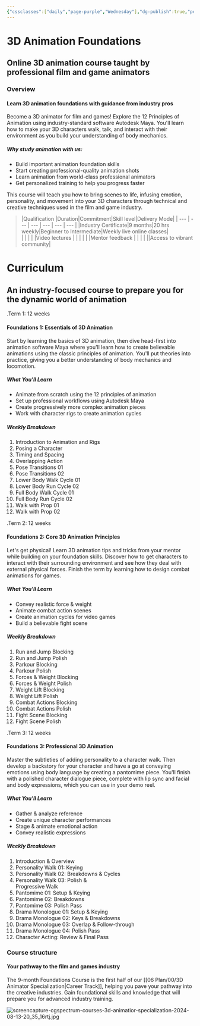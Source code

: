 ```yaml
---
{"cssclasses":["daily","page-purple","Wednesday"],"dg-publish":true,"permalink":"/06-plan/00/3-d-animation-foundations/","contentClasses":"daily page-purple Wednesday","dgPassFrontmatter":true,"noteIcon":"","created":"2025-01-21T01:20:17.164+10:00","updated":"2025-01-21T16:22:08.241+10:00"}
---
```


# 3D Animation Foundations

## Online 3D animation course taught by professional film and game animators
### Overview

#### Learn 3D animation foundations with guidance from industry pros

Become a 3D animator for film and games! Explore the 12 Principles of Animation using industry-standard software Autodesk Maya. You'll learn how to make your 3D characters walk, talk, and interact with their environment as you build your understanding of body mechanics.

##### Why study animation with us:
- Build important animation foundation skills
- Start creating professional-quality animation shots
- Learn animation from world-class professional animators
- Get personalized training to help you progress faster

This course will teach you how to bring scenes to life, infusing emotion, personality, and movement into your 3D characters through technical and creative techniques used in the film and game industry.

> |Qualification       |Duration|Commitment|Skill level|Delivery Mode|
> | --- | --- | --- | --- | --- | --- |
> |Industry Certificate|9 months|20 hrs weekly|Beginner to Intermediate|Weekly live online classes|    
> | | | | |Video lectures  |
> | | | | |Mentor feedback  |
> | | | ||Access to vibrant community|


# Curriculum

## An industry-focused course to prepare you for the dynamic world of animation

.Term 1: 12 weeks
#### Foundations 1: Essentials of 3D Animation
Start by learning the basics of 3D animation, then dive head-first into animation software Maya where you'll learn how to create believable animations using the classic principles of animation. You'll put theories into practice, giving you a better understanding of body mechanics and locomotion.

##### What You'll Learn
- Animate from scratch using the 12 principles of animation
- Set up professional workflows using Autodesk Maya
- Create progressively more complex animation pieces  
- Work with character rigs to create animation cycles

##### Weekly Breakdown
1. Introduction to Animation and Rigs
2. Posing a Character
3. Timing and Spacing
4. Overlapping Action
5. Pose Transitions 01
6. Pose Transitions 02
7. Lower Body Walk Cycle 01
8. Lower Body Run Cycle 02
9. Full Body Walk Cycle 01
10. Full Body Run Cycle 02
11. Walk with Prop 01
12. Walk with Prop 02

.Term 2: 12 weeks
#### Foundations 2: Core 3D Animation Principles
Let's get physical! Learn 3D animation tips and tricks from your mentor while building on your foundation skills. Discover how to get characters to interact with their surrounding environment and see how they deal with external physical forces. Finish the term by learning how to design combat animations for games.

##### What You'll Learn
- Convey realistic force & weight
- Animate combat action scenes
- Create animation cycles for video games
- Build a believable fight scene

##### Weekly Breakdown
1. Run and Jump Blocking
2. Run and Jump Polish
3. Parkour Blocking
4. Parkour Polish
5. Forces & Weight Blocking
6. Forces & Weight Polish
7. Weight Lift Blocking
8. Weight Lift Polish
9. Combat Actions Blocking
10. Combat Actions Polish
11. Fight Scene Blocking
12. Fight Scene Polish

.Term 3: 12 weeks

#### Foundations 3: Professional 3D Animation
Master the subtleties of adding personality to a character walk. Then develop a backstory for your character and have a go at conveying emotions using body language by creating a pantomime piece. You'll finish with a polished character dialogue piece, complete with lip sync and facial and body expressions, which you can use in your demo reel.

##### What You'll Learn

- Gather & analyze reference
- Create unique character performances
- Stage & animate emotional action
- Convey realistic expressions

##### Weekly Breakdown
1. Introduction & Overview
2. Personality Walk 01: Keying
3. Personality Walk 02: Breakdowns & Cycles
4. Personality Walk 03: Polish &  
    Progressive Walk
5. Pantomime 01: Setup & Keying
6. Pantomime 02: Breakdowns
7. Pantomime 03: Polish Pass
8. Drama Monologue 01: Setup & Keying
9. Drama Monologue 02: Keys & Breakdowns
10. Drama Monologue 03: Overlap & Follow-through
11. Drama Monologue 04: Polish Pass
12. Character Acting: Review & Final Pass

### Course structure

#### Your pathway to the film and games industry

The 9-month Foundations Course is the first half of our [[06 Plan/00/3D Animator Specialization\|Career Track]], helping you pave your pathway into the creative industries. Gain foundational skills and knowledge that will prepare you for advanced industry training.

![screencapture-cgspectrum-courses-3d-animatior-specialization-2024-08-13-20_35_16rtj.jpg](/img/user/99/Embeds/screencapture-cgspectrum-courses-3d-animatior-specialization-2024-08-13-20_35_16rtj.jpg)


